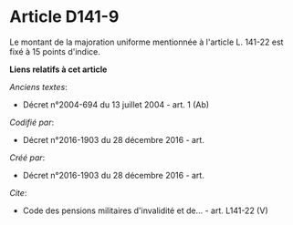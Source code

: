 # Article D141-9

Le montant de la majoration uniforme mentionnée à l'article L. 141-22 est fixé à 15 points d'indice.

**Liens relatifs à cet article**

_Anciens textes_:

  - Décret n°2004-694 du 13 juillet 2004 - art. 1 (Ab)

_Codifié par_:

  - Décret n°2016-1903 du 28 décembre 2016 - art.

_Créé par_:

  - Décret n°2016-1903 du 28 décembre 2016 - art.

_Cite_:

  - Code des pensions militaires d'invalidité et de... - art. L141-22 (V)
